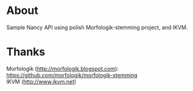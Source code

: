 # About
Sample Nancy API using polish Morfologik-stemming project, and IKVM.

# Thanks
Morfologik (http://morfologik.blogspot.com):  https://github.com/morfologik/morfologik-stemming </br>
IKVM (http://www.ikvm.net)

